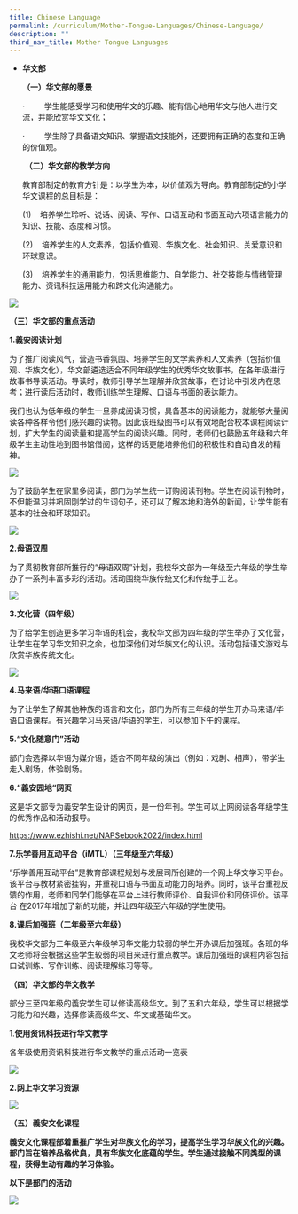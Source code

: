 ```yaml
---
title: Chinese Language
permalink: /curriculum/Mother-Tongue-Languages/Chinese-Language/
description: ""
third_nav_title: Mother Tongue Languages
---
```

*   **华文部**
    
    **（一）华文部的愿景**
    
    ·         学生能感受学习和使用华文的乐趣、能有信心地用华文与他人进行交流，并能欣赏华文文化；
    
    ·         学生除了具备语文知识、掌握语文技能外，还要拥有正确的态度和正确的价值观。
    
     **（二）华文部的教学方向**
    
    教育部制定的教育方针是：以学生为本，以价值观为导向。教育部制定的小学华文课程的总目标是：
    
    (1)    培养学生聆听、说话、阅读、写作、口语互动和书面互动六项语言能力的知识、技能、态度和习惯。
    
    (2)    培养学生的人文素养，包括价值观、华族文化、社会知识、关爱意识和环球意识。
    
    (3)    培养学生的通用能力，包括思维能力、自学能力、社交技能与情绪管理能力、资讯科技运用能力和跨文化沟通能力。
		
![](/images/chinese1.png)

**（三）华文部的重点活动**

**1.義安阅读计划**

为了推广阅读风气，营造书香氛围、培养学生的文学素养和人文素养（包括价值观、华族文化），华文部遴选适合不同年级学生的优秀华文故事书，在各年级进行故事书导读活动。导读时，教师引导学生理解并欣赏故事，在讨论中引发内在思考；进行读后活动时，教师训练学生理解、口语与书面的表达能力。

我们也认为低年级的学生一旦养成阅读习惯，具备基本的阅读能力，就能够大量阅读各种各样令他们感兴趣的读物。因此该班级图书可以有效地配合校本课程阅读计划，扩大学生的阅读量和提高学生的阅读兴趣。同时，老师们也鼓励五年级和六年级学生主动性地到图书馆借阅，这样的话更能培养他们的积极性和自动自发的精神。

![](/images/chinese3.png)

为了鼓励学生在家里多阅读，部门为学生统一订购阅读刊物。学生在阅读刊物时，不但能温习并巩固刚学过的生词句子，还可以了解本地和海外的新闻，让学生能有基本的社会和环球知识。

![](/images/chinese4.jpeg)

**2.母语双周**

为了贯彻教育部所推行的“母语双周”计划，我校华文部为一年级至六年级的学生举办了一系列丰富多彩的活动。活动围绕华族传统文化和传统手工艺。

![](/images/chinese4.png)

**3.文化营（四年级）**

为了给学生创造更多学习华语的机会，我校华文部为四年级的学生举办了文化营，让学生在学习华文知识之余，也加深他们对华族文化的认识。活动包括语文游戏与欣赏华族传统文化。

![](/images/chinese5.png)

**4.马来语**/**华语口语课程**

为了让学生了解其他种族的语言和文化，部门为所有三年级的学生开办马来语/华语口语课程。有兴趣学习马来语/华语的学生，可以参加下午的课程。

  

**5.“文化随意门”活动**

部门会选择以华语为媒介语，适合不同年级的演出（例如：戏剧、相声），带学生走入剧场，体验剧场。

**6.“義安园地“网页**

这是华文部专为義安学生设计的网页，是一份年刊。学生可以上网阅读各年级学生的优秀作品和活动报导。

https://www.ezhishi.net/NAPSebook2022/index.html

**7.乐学善用互动平台（****iMTL****）（三年级至六年级）**

“乐学善用互动平台”是教育部课程规划与发展司所创建的一个网上华文学习平台。该平台与教材紧密挂钩，并重视口语与书面互动能力的培养。同时，该平台重视反馈的作用，老师和同学们能够在平台上进行教师评价、自我评价和同侪评价。该平台 在2017年增加了新的功能，并让四年级至六年级的学生使用。

  

**8.课后加强班（二年级至六年级）**

我校华文部为三年级至六年级学习华文能力较弱的学生开办课后加强班。各班的华文老师将会根据这些学生较弱的项目来进行重点教学。课后加强班的课程内容包括口试训练、写作训练、阅读理解练习等等。

  

**（四）华文部的华文教学**


部分三至四年级的義安学生可以修读高级华文。到了五和六年级，学生可以根据学习能力和兴趣，选择修读高级华文、华文或基础华文。

  

1.**使用资讯科技进行华文教学**

各年级使用资讯科技进行华文教学的重点活动一览表

![](/images/cl.png)

**2.网上华文学习资源**

![](/images/cl2.png)

**（五）義安文化课程**

**義安文化课程部着重推广学生对华族文化的学习，提高学生学习华族文化的兴趣。部门旨在培养品格优良，具有华族文化底蕴的学生。学生通过接触不同类型的课程，获得生动有趣的学习体验。**

**以下是部门的活动**

![](/images/cl3.png)